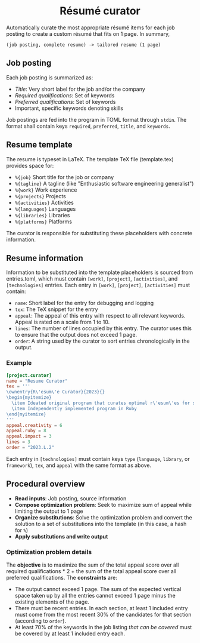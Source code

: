 <h1 style="text-align:center">Résumé curator</h1>

Automatically curate the most appropriate résumé items for each job posting to create a custom résumé that fits on 1 page. In summary,

```
(job posting, complete resume) -> tailored resume (1 page)
```

## Job posting

Each job posting is summarized as:
- _Title_: Very short label for the job and/or the company
- _Required qualifications_: Set of keywords
- _Preferred qualifications_: Set of keywords
- Important, specific keywords denoting skills

Job postings are fed into the program in TOML format through `stdin`. The format shall contain keys `required`, `preferred`, `title`, and `keywords`.

## Resume template

The resume is typeset in LaTeX. The template TeX file (template.tex) provides space for:

- `%{job}` Short title for the job or company
- `%{tagline}` A tagline (like "Enthusiastic software engineering generalist")
- `%{work}` Work experience
- `%{projects}` Projects
- `%{activities}` Activities
- `%{languages}` Languages
- `%{libraries}` Libraries
- `%{platforms}` Platforms

The curator is responsible for substituting these placeholders with concrete information.

## Resume information

Information to be substituted into the template placeholders is sourced from entries.toml, which must contain `[work]`, `[project]`, `[activities]`, and `[technologies]` entries. Each entry in `[work]`, `[project]`, `[activities]` must contain:
- `name`: Short label for the entry for debugging and logging
- `tex`: The TeX snippet for the entry
- `appeal`: The appeal of this entry with respect to all relevant keywords. Appeal is rated on a scale from 1 to 10.
- `lines`: The number of lines occupied by this entry. The curator uses this to ensure that the output does not exceed 1 page.
- `order`: A string used by the curator to sort entries chronologically in the output.

### Example

```toml
[project.curator]
name = "Resume Curator"
tex = '''
\ownentry{R\'esum\'e Curator}{2023}{}
\begin{myitemize}
  \item Ideated original program that curates optimal r\'esum\'es for specific job postings
  \item Independently implemented program in Ruby
\end{myitemize}
'''
appeal.creativity = 6
appeal.ruby = 8
appeal.impact = 3
lines = 3
order = "2023.L.2"
```

Each entry in `[technologies]` must contain keys `type` (`language`, `library`, or `framework`), `tex`, and `appeal` with the same format as above.

## Procedural overview

- **Read inputs**: Job posting, source information
- **Compose optimization problem**: Seek to maximize sum of appeal while limiting the output to 1 page
- **Organize substitutions**: Solve the optimization problem and convert the solution to a set of substitutions into the template (in this case, a hash for `%`)
- **Apply substitutions and write output**

### Optimization problem details

The **objective** is to maximize the sum of the total appeal score over all required qualifications * 2 + the sum of the total appeal score over all preferred qualifications. The **constraints** are:
- The output cannot exceed 1 page. The sum of the expected vertical space taken up by all the entries cannot exceed 1 page minus the existing elements of the page.
- There must be recent entries. In each section, at least 1 included entry must come from the most recent 30% of the candidates for that section (according to `order`).
- At least 70% of the keywords in the job listing _that can be covered_ must be covered by at least 1 included entry each.